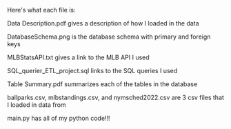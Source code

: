 Here's what each file is:

Data Description.pdf gives a description of how I loaded in the data 

DatabaseSchema.png is the database schema with primary and foreign keys

MLBStatsAPI.txt gives a link to the MLB API I used

SQL_querier_ETL_project.sql links to the SQL queries I used

Table Summary.pdf summarizes each of the tables in the database

ballparks.csv, mlbstandings.csv, and nymsched2022.csv are 3 csv files that I loaded in data from

main.py has all of my python code!!!
